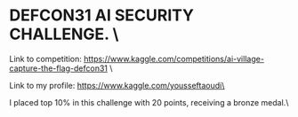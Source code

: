 # DEFCON31 AI SECURITY CHALLENGE. \

Link to competition: https://www.kaggle.com/competitions/ai-village-capture-the-flag-defcon31 \

Link to my profile: https://www.kaggle.com/yousseftaoudi\

I placed top 10% in this challenge with 20 points, receiving a bronze medal.\
